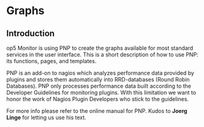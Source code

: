 # Graphs

## Introduction

op5 Monitor is using PNP to create the graphs available for most standard services in the user interface. This is a short description of how to use PNP: its functions, pages, and templates.

PNP is an add-on to nagios which analyzes performance data provided by plugins and stores them automatically into RRD-databases (Round Robin Databases). PNP only processes performance data built according to the Developer Guidelines for monitoring plugins. With this limitation we want to honor the work of Nagios Plugin Developers who stick to the guidelines.

For more info please refer to the online manual for PNP.  Kudos to **Joerg Linge** for letting us use his text.
